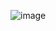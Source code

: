 ![image](https://github.com/jaehwanjoa/jae_aws/assets/90813478/c88a9b73-b065-4144-a6f3-81e819b39b8d)
